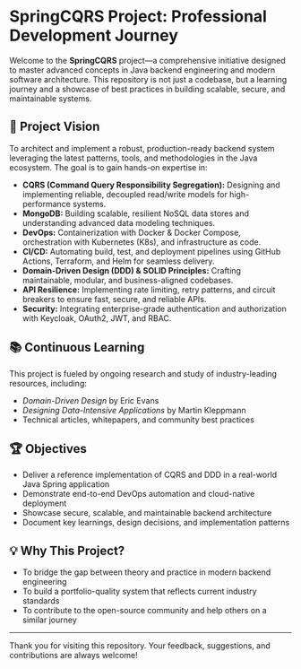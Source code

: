 # SpringCQRS Project: Professional Development Journey

Welcome to the **SpringCQRS** project—a comprehensive initiative designed to master advanced concepts in Java backend engineering and modern software architecture. This repository is not just a codebase, but a learning journey and a showcase of best practices in building scalable, secure, and maintainable systems.

## 🚀 Project Vision
To architect and implement a robust, production-ready backend system leveraging the latest patterns, tools, and methodologies in the Java ecosystem. The goal is to gain hands-on expertise in:

- **CQRS (Command Query Responsibility Segregation):** Designing and implementing reliable, decoupled read/write models for high-performance systems.
- **MongoDB:** Building scalable, resilient NoSQL data stores and understanding advanced data modeling techniques.
- **DevOps:** Containerization with Docker & Docker Compose, orchestration with Kubernetes (K8s), and infrastructure as code.
- **CI/CD:** Automating build, test, and deployment pipelines using GitHub Actions, Terraform, and Helm for seamless delivery.
- **Domain-Driven Design (DDD) & SOLID Principles:** Crafting maintainable, modular, and business-aligned codebases.
- **API Resilience:** Implementing rate limiting, retry patterns, and circuit breakers to ensure fast, secure, and reliable APIs.
- **Security:** Integrating enterprise-grade authentication and authorization with Keycloak, OAuth2, JWT, and RBAC.

## 📚 Continuous Learning
This project is fueled by ongoing research and study of industry-leading resources, including:

- *Domain-Driven Design* by Eric Evans
- *Designing Data-Intensive Applications* by Martin Kleppmann
- Technical articles, whitepapers, and community best practices

## 🏆 Objectives
- Deliver a reference implementation of CQRS and DDD in a real-world Java Spring application
- Demonstrate end-to-end DevOps automation and cloud-native deployment
- Showcase secure, scalable, and maintainable backend architecture
- Document key learnings, design decisions, and implementation patterns

## 💡 Why This Project?
- To bridge the gap between theory and practice in modern backend engineering
- To build a portfolio-quality system that reflects current industry standards
- To contribute to the open-source community and help others on a similar journey

---

Thank you for visiting this repository. Your feedback, suggestions, and contributions are always welcome!
